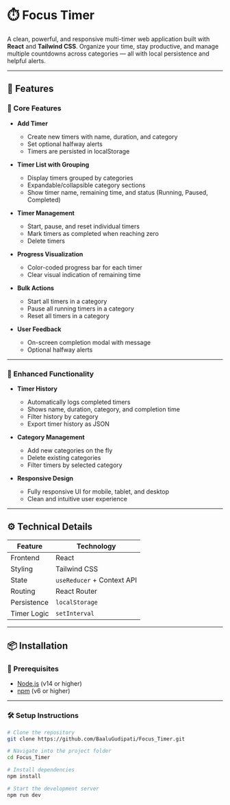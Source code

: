 # ⏱️ Focus Timer

A clean, powerful, and responsive multi-timer web application built with **React** and **Tailwind CSS**. Organize your time, stay productive, and manage multiple countdowns across categories — all with local persistence and helpful alerts.

---

## 🚀 Features

### 🔹 Core Features

- **Add Timer**
  - Create new timers with name, duration, and category
  - Set optional halfway alerts
  - Timers are persisted in localStorage

- **Timer List with Grouping**
  - Display timers grouped by categories
  - Expandable/collapsible category sections
  - Show timer name, remaining time, and status (Running, Paused, Completed)

- **Timer Management**
  - Start, pause, and reset individual timers
  - Mark timers as completed when reaching zero
  - Delete timers

- **Progress Visualization**
  - Color-coded progress bar for each timer
  - Clear visual indication of remaining time

- **Bulk Actions**
  - Start all timers in a category
  - Pause all running timers in a category
  - Reset all timers in a category

- **User Feedback**
  - On-screen completion modal with message
  - Optional halfway alerts

---

### 🧠 Enhanced Functionality

- **Timer History**
  - Automatically logs completed timers
  - Shows name, duration, category, and completion time
  - Filter history by category
  - Export timer history as JSON

- **Category Management**
  - Add new categories on the fly
  - Delete existing categories
  - Filter timers by selected category

- **Responsive Design**
  - Fully responsive UI for mobile, tablet, and desktop
  - Clean and intuitive user experience

---

## ⚙️ Technical Details

| Feature         | Technology      |
|----------------|-----------------|
| Frontend       | React           |
| Styling        | Tailwind CSS    |
| State          | `useReducer` + Context API |
| Routing        | React Router    |
| Persistence    | `localStorage`  |
| Timer Logic    | `setInterval`   |

---

## 📦 Installation

### 🔧 Prerequisites

- [Node.js](https://nodejs.org/) (v14 or higher)
- [npm](https://www.npmjs.com/) (v6 or higher)

---

### 🛠 Setup Instructions

```bash
# Clone the repository
git clone https://github.com/BaaluGudipati/Focus_Timer.git

# Navigate into the project folder
cd Focus_Timer

# Install dependencies
npm install

# Start the development server
npm run dev
